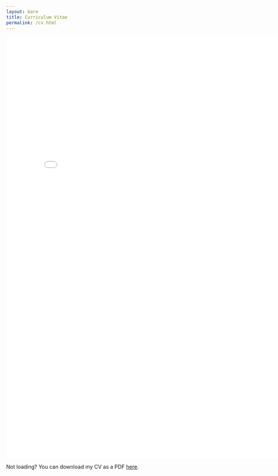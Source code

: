 ```yaml
---
layout: bare
title: Curriculum Vitae
permalink: /cv.html
---
```


<div> <embed src="/assets/FRobinson-CV.pdf" type="application/pdf" width="805" height="1138" /> </div>

Not loading? You can download my CV as a PDF [here](https://github.com/frrad/cv/blob/master/FRobinson-CV.pdf?raw=true).
